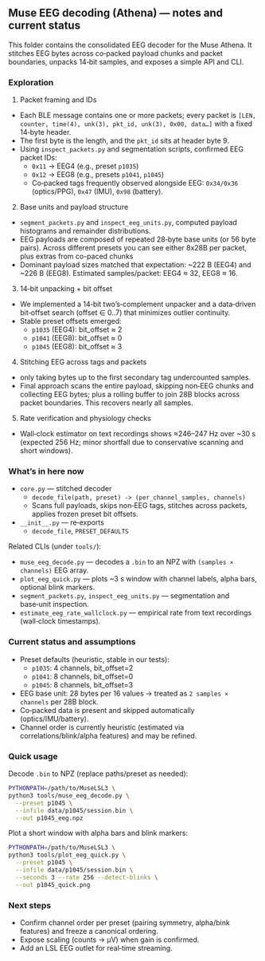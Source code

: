## Muse EEG decoding (Athena) — notes and current status

This folder contains the consolidated EEG decoder for the Muse Athena. It stitches EEG bytes across co‑packed payload chunks and packet boundaries, unpacks 14‑bit samples, and exposes a simple API and CLI.

### Exploration

1) Packet framing and IDs
- Each BLE message contains one or more packets; every packet is `[LEN, counter, time(4), unk(3), pkt_id, unk(3), 0x00, data…]` with a fixed 14‑byte header.
- The first byte is the length, and the `pkt_id` sits at header byte 9.
- Using `inspect_packets.py` and segmentation scripts, confirmed EEG packet IDs:
  - `0x11` → EEG4 (e.g., preset `p1035`)
  - `0x12` → EEG8 (e.g., presets `p1041`, `p1045`)
  - Co‑packed tags frequently observed alongside EEG: `0x34/0x36` (optics/PPG), `0x47` (IMU), `0x98` (battery).

2) Base units and payload structure
- `segment_packets.py` and `inspect_eeg_units.py`, computed payload histograms and remainder distributions.
- EEG payloads are composed of repeated 28‑byte base units (or 56 byte pairs). Across different presets you can see either 8x28B per packet, plus extras from co-paced chunks
- Dominant payload sizes matched that expectation: ~222 B (EEG4) and ~226 B (EEG8). Estimated samples/packet: EEG4 ≈ 32, EEG8 ≈ 16.

3) 14‑bit unpacking + bit offset
- We implemented a 14‑bit two’s‑complement unpacker and a data‑driven bit‑offset search (offset ∈ 0..7) that minimizes outlier continuity.
- Stable preset offsets emerged:
  - `p1035` (EEG4): bit_offset ≈ 2
  - `p1041` (EEG8): bit_offset ≈ 0
  - `p1045` (EEG8): bit_offset ≈ 3

4) Stitching EEG across tags and packets
- only taking bytes up to the first secondary tag undercounted samples.
- Final approach scans the entire payload, skipping non‑EEG chunks and collecting EEG bytes; plus a rolling buffer to join 28B blocks across packet boundaries. This recovers nearly all samples.

5) Rate verification and physiology checks
- Wall‑clock estimator on text recordings shows ≈246–247 Hz over ~30 s (expected 256 Hz; minor shortfall due to conservative scanning and short windows).

### What’s in here now

- `core.py` — stitched decoder
  - `decode_file(path, preset) -> (per_channel_samples, channels)`
  - Scans full payloads, skips non‑EEG tags, stitches across packets, applies frozen preset bit offsets.
- `__init__.py` — re‑exports
  - `decode_file`, `PRESET_DEFAULTS`

Related CLIs (under `tools/`):
- `muse_eeg_decode.py` — decodes a `.bin` to an NPZ with `(samples × channels)` EEG array.
- `plot_eeg_quick.py` — plots ~3 s window with channel labels, alpha bars, optional blink markers.
- `segment_packets.py`, `inspect_eeg_units.py` — segmentation and base‑unit inspection.
- `estimate_eeg_rate_wallclock.py` — empirical rate from text recordings (wall‑clock timestamps).

### Current status and assumptions

- Preset defaults (heuristic, stable in our tests):
  - `p1035`: 4 channels, bit_offset=2
  - `p1041`: 8 channels, bit_offset=0
  - `p1045`: 8 channels, bit_offset=3
- EEG base unit: 28 bytes per 16 values → treated as `2 samples × channels` per 28B block.
- Co‑packed data is present and skipped automatically (optics/IMU/battery).
- Channel order is currently heuristic (estimated via correlations/blink/alpha features) and may be refined.

### Quick usage

Decode `.bin` to NPZ (replace paths/preset as needed):
```bash
PYTHONPATH=/path/to/MuseLSL3 \
python3 tools/muse_eeg_decode.py \
  --preset p1045 \
  --infile data/p1045/session.bin \
  --out p1045_eeg.npz
```

Plot a short window with alpha bars and blink markers:
```bash
PYTHONPATH=/path/to/MuseLSL3 \
python3 tools/plot_eeg_quick.py \
  --preset p1045 \
  --infile data/p1045/session.bin \
  --seconds 3 --rate 256 --detect-blinks \
  --out p1045_quick.png
```

### Next steps
- Confirm channel order per preset (pairing symmetry, alpha/bink features) and freeze a canonical ordering.
- Expose scaling (counts → µV) when gain is confirmed.
- Add an LSL EEG outlet for real‑time streaming.


